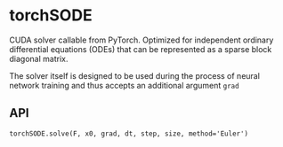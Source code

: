 
# torchSODE

CUDA solver callable from PyTorch. Optimized for independent ordinary differential equations (ODEs) that can be represented as a sparse block diagonal matrix. 

The solver itself is designed to be used during the process of neural network training and thus accepts an additional argument `grad`

## API
`torchSODE.solve(F, x0, grad, dt, step, size, method='Euler')`
